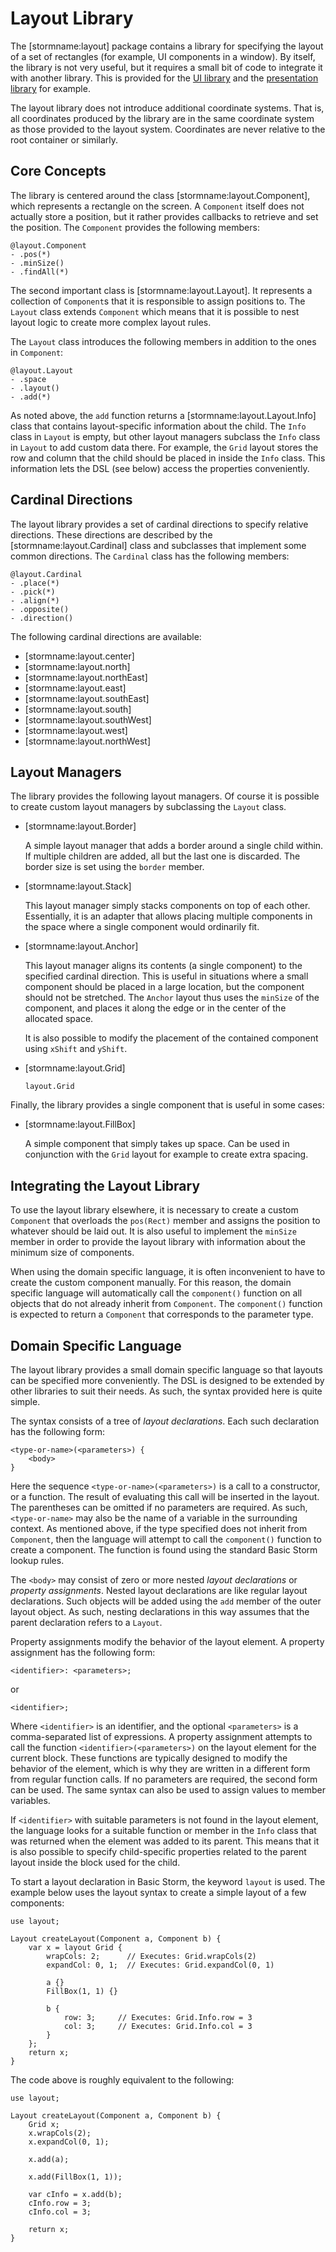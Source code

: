 Layout Library
==============

The [stormname:layout] package contains a library for specifying the layout of a set of rectangles
(for example, UI components in a window). By itself, the library is not very useful, but it requires
a small bit of code to integrate it with another library. This is provided for the [UI
library](md:/Library_Reference/UI_Library) and the [presentation
library](md:/Library_Reference/Presentation_Library) for example.

The layout library does not introduce additional coordinate systems. That is, all coordinates
produced by the library are in the same coordinate system as those provided to the layout system.
Coordinates are never relative to the root container or similarly.

Core Concepts
-------------

The library is centered around the class [stormname:layout.Component], which represents a rectangle
on the screen. A `Component` itself does not actually store a position, but it rather provides
callbacks to retrieve and set the position. The `Component` provides the following members:

```stormdoc
@layout.Component
- .pos(*)
- .minSize()
- .findAll(*)
```

The second important class is [stormname:layout.Layout]. It represents a collection of `Component`s
that it is responsible to assign positions to. The `Layout` class extends `Component` which means
that it is possible to nest layout logic to create more complex layout rules.

The `Layout` class introduces the following members in addition to the ones in `Component`:

```stormdoc
@layout.Layout
- .space
- .layout()
- .add(*)
```

As noted above, the `add` function returns a [stormname:layout.Layout.Info] class that contains
layout-specific information about the child. The `Info` class in `Layout` is empty, but other layout
managers subclass the `Info` class in `Layout` to add custom data there. For example, the `Grid`
layout stores the row and column that the child should be placed in inside the `Info` class. This
information lets the DSL (see below) access the properties conveniently.

Cardinal Directions
-------------------

The layout library provides a set of cardinal directions to specify relative directions. These
directions are described by the [stormname:layout.Cardinal] class and subclasses that implement some
common directions. The `Cardinal` class has the following members:

```stormdoc
@layout.Cardinal
- .place(*)
- .pick(*)
- .align(*)
- .opposite()
- .direction()
```

The following cardinal directions are available:

- [stormname:layout.center]
- [stormname:layout.north]
- [stormname:layout.northEast]
- [stormname:layout.east]
- [stormname:layout.southEast]
- [stormname:layout.south]
- [stormname:layout.southWest]
- [stormname:layout.west]
- [stormname:layout.northWest]

Layout Managers
---------------

The library provides the following layout managers. Of course it is possible to create custom layout
managers by subclassing the `Layout` class.

- [stormname:layout.Border]

  A simple layout manager that adds a border around a single child within. If multiple children are
  added, all but the last one is discarded. The border size is set using the `border` member.

- [stormname:layout.Stack]

  This layout manager simply stacks components on top of each other. Essentially, it is an adapter
  that allows placing multiple components in the space where a single component would ordinarily
  fit.

- [stormname:layout.Anchor]

  This layout manager aligns its contents (a single component) to the specified cardinal direction.
  This is useful in situations where a small component should be placed in a large location, but the
  component should not be stretched. The `Anchor` layout thus uses the `minSize` of the component,
  and places it along the edge or in the center of the allocated space.

  It is also possible to modify the placement of the contained component using `xShift` and `yShift`.

- [stormname:layout.Grid]

  ```stormdoc
  layout.Grid
  ```

Finally, the library provides a single component that is useful in some cases:

- [stormname:layout.FillBox]

  A simple component that simply takes up space. Can be used in conjunction with the `Grid` layout
  for example to create extra spacing.


Integrating the Layout Library
------------------------------

To use the layout library elsewhere, it is necessary to create a custom `Component` that overloads
the `pos(Rect)` member and assigns the position to whatever should be laid out. It is also useful to
implement the `minSize` member in order to provide the layout library with information about the
minimum size of components.

When using the domain specific language, it is often inconvenient to have to create the custom
component manually. For this reason, the domain specific language will automatically call the
`component()` function on all objects that do not already inherit from `Component`. The
`component()` function is expected to return a `Component` that corresponds to the parameter type.


Domain Specific Language
------------------------

The layout library provides a small domain specific language so that layouts can be specified more
conveniently. The DSL is designed to be extended by other libraries to suit their needs. As such,
the syntax provided here is quite simple.

The syntax consists of a tree of *layout declarations*. Each such declaration has the following
form:

```
<type-or-name>(<parameters>) {
    <body>
}
```

Here the sequence `<type-or-name>(<parameters>)` is a call to a constructor, or a function. The
result of evaluating this call will be inserted in the layout. The parentheses can be omitted if no
parameters are required. As such, `<type-or-name>` may also be the name of a variable in the
surrounding context. As mentioned above, if the type specified does not inherit from `Component`,
then the language will attempt to call the `component()` function to create a component. The
function is found using the standard Basic Storm lookup rules.

The `<body>` may consist of zero or more nested *layout declarations* or *property assignments*.
Nested layout declarations are like regular layout declarations. Such objects will be added using
the `add` member of the outer layout object. As such, nesting declarations in this way assumes that
the parent declaration refers to a `Layout`.

Property assignments modify the behavior of the layout element. A property assignment has the
following form:

```
<identifier>: <parameters>;
```

or

```
<identifier>;
```

Where `<identifier>` is an identifier, and the optional `<parameters>` is a comma-separated list of
expressions. A property assignment attempts to call the function `<identifier>(<parameters>)` on the
layout element for the current block. These functions are typically designed to modify the behavior
of the element, which is why they are written in a different form from regular function calls. If no
parameters are required, the second form can be used. The same syntax can also be used to assign
values to member variables.

If `<identifier>` with suitable parameters is not found in the layout element, the language looks
for a suitable function or member in the `Info` class that was returned when the element was added
to its parent. This means that it is also possible to specify child-specific properties related to
the parent layout inside the block used for the child.

To start a layout declaration in Basic Storm, the keyword `layout` is used. The example below uses
the layout syntax to create a simple layout of a few components:


```bs
use layout;

Layout createLayout(Component a, Component b) {
    var x = layout Grid {
        wrapCols: 2;      // Executes: Grid.wrapCols(2)
        expandCol: 0, 1;  // Executes: Grid.expandCol(0, 1)

        a {}
        FillBox(1, 1) {}

        b {
            row: 3;     // Executes: Grid.Info.row = 3
            col: 3;     // Executes: Grid.Info.col = 3
        }
    };
    return x;
}
```

The code above is roughly equivalent to the following:

```bs
use layout;

Layout createLayout(Component a, Component b) {
    Grid x;
    x.wrapCols(2);
    x.expandCol(0, 1);

    x.add(a);

    x.add(FillBox(1, 1));

    var cInfo = x.add(b);
    cInfo.row = 3;
    cInfo.col = 3;

    return x;
}
```
